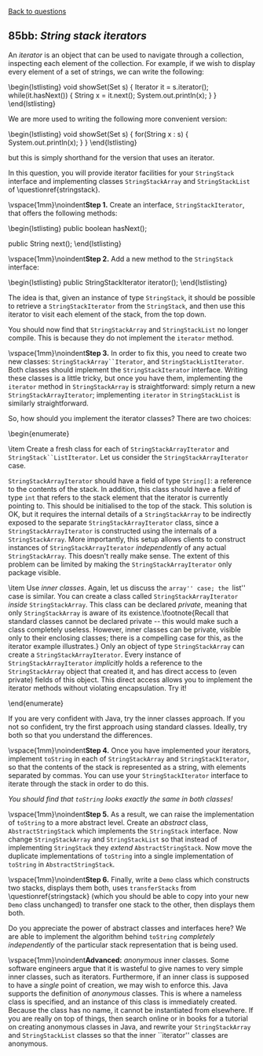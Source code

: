 [Back to questions](../README.md)

## 85bb: *String stack iterators*

An *iterator* is an object that can be used to navigate through a collection, inspecting each element of
the collection.  For example, if we wish to display every element of a set of strings, we can write the following:

\begin{lstlisting}
void showSet(Set<String> s) {
	Iterator<String> it = s.iterator();
	while(it.hasNext()) {
		String x = it.next();
		System.out.println(x);
	}
}
\end{lstlisting}

We are more used to writing the following more convenient version:

\begin{lstlisting}
void showSet(Set<String> s) {
	for(String x : s) {
		System.out.println(x);
	}
}
\end{lstlisting}

but this is simply shorthand for the version that uses an iterator.

In this question, you will provide iterator facilities for your `StringStack`
interface and implementing classes `StringStackArray` and `StringStackList`
of \questionref{stringstack}.

\vspace{1mm}\noindent**Step 1.** Create an interface, `StringStackIterator`, that offers the following methods:

\begin{lstlisting}
public boolean hasNext();
	
public String next();
\end{lstlisting}


\vspace{1mm}\noindent**Step 2.** Add a new method to the `StringStack` interface:

\begin{lstlisting}
public StringStackIterator iterator();
\end{lstlisting}

The idea is that, given an instance of type `StringStack`, it should be
possible to retrieve a `StringStackIterator` from the `StringStack`,
and then use this iterator to visit each element of the stack, from the top down.

You should now find that `StringStackArray` and `StringStackList` no
longer compile.  This is because they do not implement the `iterator` method.

\vspace{1mm}\noindent**Step 3.**
In order to fix this, you need to create two new classes: `StringStackArray``Iterator`,
and `StringStackListIterator`.  Both classes should implement the `StringStackIterator`
interface.  Writing these classes is a little tricky, but once you have them, implementing
the `iterator` method in `StringStackArray` is straightforward: simply
return a new `StringStackArrayIterator`; implementing `iterator` in
`StringStackList` is similarly straightforward.

So, how should you implement the iterator classes?  There are two choices:

\begin{enumerate}

\item Create a fresh class for each of `StringStackArrayIterator` and `StringStack``ListIterator`.
Let us consider the `StringStackArrayIterator` case.

`StringStackArrayIterator` should have a field of type `String[]`: a reference to the contents of the stack.
In addition, this class should have a field of type `int` that refers to the stack element that the iterator is currently
pointing to.  This should be initialised to the top of the stack.  This solution is OK, but it requires the internal details of
a `StringStackArray` to be indirectly exposed to the separate `StringStackArrayIterator` class, since a
`StringStackArrayIterator` is constructed using the internals of a `StringStackArray`.  More importantly,
this setup allows clients to construct instances of `StringStackArrayIterator` *independently* of any actual
`StringStackArray`.  This doesn't really make sense.  The extent of this problem can be limited by making the
`StringStackArrayIterator` only package visible.

\item Use *inner classes*.  Again, let us discuss the ``array'' case; the ``list'' case is similar.
You can create a class called `StringStackArrayIterator` *inside* `StringStackArray`.
This class can be declared *private*, meaning that only `StringStackArray` is aware of its
existence.\footnote{Recall that standard classes cannot be declared private -- this would make such a class
completely useless.  However, inner classes can be private, visible only to their enclosing classes; there
is a compelling case for this, as the iterator example illustrates.}  Only an object of type `StringStackArray`
can create a `StringStackArrayIterator`.  Every instance of `StringStackArrayIterator` *implicitly*
holds a reference to the `StringStackArray` object that created it, and has direct access to (even private)
fields of this object.  This direct access allows you to implement the iterator methods without violating encapsulation.
Try it!

\end{enumerate}

If you are very confident with Java, try the inner classes approach.  If you not so confident, try the first approach
using standard classes.  Ideally, try both so that you understand the differences.

\vspace{1mm}\noindent**Step 4.**
Once you have implemented your iterators, implement `toString` in each of `StringStackArray` and
`StringStackIterator`, so that the contents of the stack is represented as a string, with elements separated by commas.
You can use your `StringStackIterator` interface to iterate through the stack in order to do this.

*You should find that `toString` looks exactly the same in both classes!*

\vspace{1mm}\noindent**Step 5.**
As a result, we can raise the implementation of `toString` to a more abstract level.  Create an *abstract*
class, `AbstractStringStack` which implements the `StringStack` interface.  Now change `StringStackArray`
and `StringStackList` so that instead of implementing `StringStack` they *extend*
`AbstractStringStack`.  Now move the duplicate implementations of `toString` into a single implementation
of `toString` in `AbstractStringStack`.

\vspace{1mm}\noindent**Step 6.**
Finally, write a `Demo` class which constructs two stacks, displays them both, uses
`transferStacks` from \questionref{stringstack} (which you should be able to copy into your new
`Demo` class unchanged) to transfer one stack to the other, then displays them both.

Do you appreciate the power of abstract classes and interfaces here?  We are able to implement the algorithm
behind `toString` *completely independently* of the particular stack representation that is being used.

\vspace{1mm}\noindent**Advanced:** *anonymous* inner classes.  Some software engineers argue that it is
wasteful to give names to very simple inner classes, such as iterators.  Furthermore, if an inner class is
supposed to have a *single* point of creation, we may wish to enforce this.  Java supports the definition of
*anonymous* classes.  This is where a nameless class is specified, and an instance of this class is immediately
created.  Because the class has no name, it cannot be instantiated from elsewhere.  If you are really on top of things,
then search online or in books for a tutorial on creating anonymous classes in Java, and rewrite your `StringStackArray`
and `StringStackList` classes so that the inner ``iterator'' classes are anonymous.
